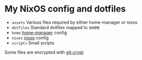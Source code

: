 # My NixOS config and dotfiles

- `assets` Various files required by either home-manager or nixos
- `dotfiles` Standard dotfiles mapped to `$HOME`
- `home` [home-manager](https://github.com/nix-community/home-manager) config
- `nixos` [nixos](https://nixos.org/) config
- `scripts` Small scripts

Some files are encrypted with [git-crypt](https://www.agwa.name/projects/git-crypt/)
